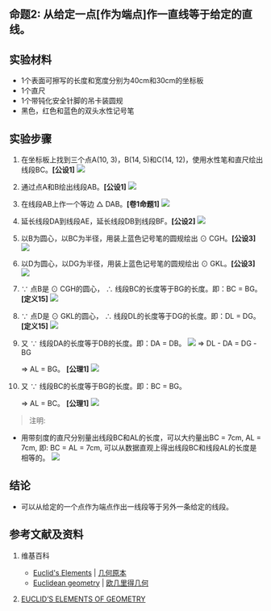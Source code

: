 ## 命题2: 从给定一点[作为端点]作一直线等于给定的直线。

## 实验材料

- 1个表面可擦写的长度和宽度分别为40cm和30cm的坐标板
- 1个直尺
- 1个带钝化安全针脚的吊卡装圆规
- 黑色，红色和蓝色的双头水性记号笔

## 实验步骤

1. 在坐标板上找到三个点A(10, 3)，B(14, 5)和C(14, 12)，使用水性笔和直尺绘出线段BC。**[公设1]**
![](/images/欧几里得几何/欧几里得元素中典型的几何实验/卷1/命题2/2a1.jpg)

2. 通过点A和B绘出线段AB。**[公设1]**
![](/images/欧几里得几何/欧几里得元素中典型的几何实验/卷1/命题2/2a2.jpg)

3. 在线段AB上作一个等边 △ DAB。**[卷1命题1]**
![](/images/欧几里得几何/欧几里得元素中典型的几何实验/卷1/命题2/2a3.jpg)

4. 延长线段DA到线段AE，延长线段DB到线段BF。**[公设2]**
![](/images/欧几里得几何/欧几里得元素中典型的几何实验/卷1/命题2/2a4.jpg)

5. 以B为圆心，以BC为半径，用装上蓝色记号笔的圆规绘出 ⊙ CGH。**[公设3]**
![](/images/欧几里得几何/欧几里得元素中典型的几何实验/卷1/命题2/2a5.jpg)

6. 以D为圆心，以DG为半径，用装上蓝色记号笔的圆规绘出 ⊙ GKL。**[公设3]**
![](/images/欧几里得几何/欧几里得元素中典型的几何实验/卷1/命题2/2a6.jpg)

7. ∵ 点B是 ⊙ CGH的圆心， ∴ 线段BC的长度等于BG的长度。即：BC = BG。**[定义15]**
![](/images/欧几里得几何/欧几里得元素中典型的几何实验/卷1/命题2/2a7.jpg)

8. ∵ 点D是 ⊙ GKL的圆心， ∴ 线段DL的长度等于DG的长度。即：DL = DG。**[定义15]**
![](/images/欧几里得几何/欧几里得元素中典型的几何实验/卷1/命题2/2a8.jpg)

9. 又 ∵ 线段DA的长度等于DB的长度。即：DA = DB。
![](/images/欧几里得几何/欧几里得元素中典型的几何实验/卷1/命题2/2a9.jpg)
    ⇒ DL - DA = DG -BG

    ⇒ AL = BG。 **[公理1]**
![](/images/欧几里得几何/欧几里得元素中典型的几何实验/卷1/命题2/2a10.jpg)

10. 又 ∵ 线段BC的长度等于BG的长度。即：BC = BG。

    ⇒  AL = BC。 **[公理1]**
![](/images/欧几里得几何/欧几里得元素中典型的几何实验/卷1/命题2/2a11.jpg)

> 注明:
>  
- 用带刻度的直尺分别量出线段BC和AL的长度，可以大约量出BC = 7cm, AL = 7cm, 即: BC = AL = 7cm, 可以从数据直观上得出线段BC和线段AL的长度是相等的。
![](/images/欧几里得几何/欧几里得元素中典型的几何实验/卷1/命题2/2a12.jpg)

## 结论

- 可以从给定的一个点作为端点作出一线段等于另外一条给定的线段。 

## 参考文献及资料

1. 维基百科
	- [Euclid's Elements](https://en.wikipedia.org/wiki/Euclid%27s_Elements) | [几何原本](https://zh.wikipedia.org/wiki/%E5%87%A0%E4%BD%95%E5%8E%9F%E6%9C%AC) 
	- [Euclidean geometry](https://en.wikipedia.org/wiki/Euclidean_geometry) | [欧几里得几何](https://zh.wikipedia.org/wiki/%E6%AC%A7%E5%87%A0%E9%87%8C%E5%BE%97%E5%87%A0%E4%BD%95) 

2. [EUCLID’S ELEMENTS OF GEOMETRY](https://farside.ph.utexas.edu/books/Euclid/Elements.pdf) 



